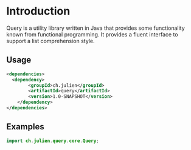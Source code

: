 # Introduction

Query is a utility library written in Java that provides some functionality known from functional programming.
It provides a fluent interface to support a list comprehension style.

## Usage


```xml
<dependencies>
  <dependency>
		<groupId>ch.julien</groupId>
		<artifactId>query</artifactId>
		<version>1.0-SNAPSHOT</version>
	</dependency>
</dependencies>

```

## Examples


```java
import ch.julien.query.core.Query;

```

